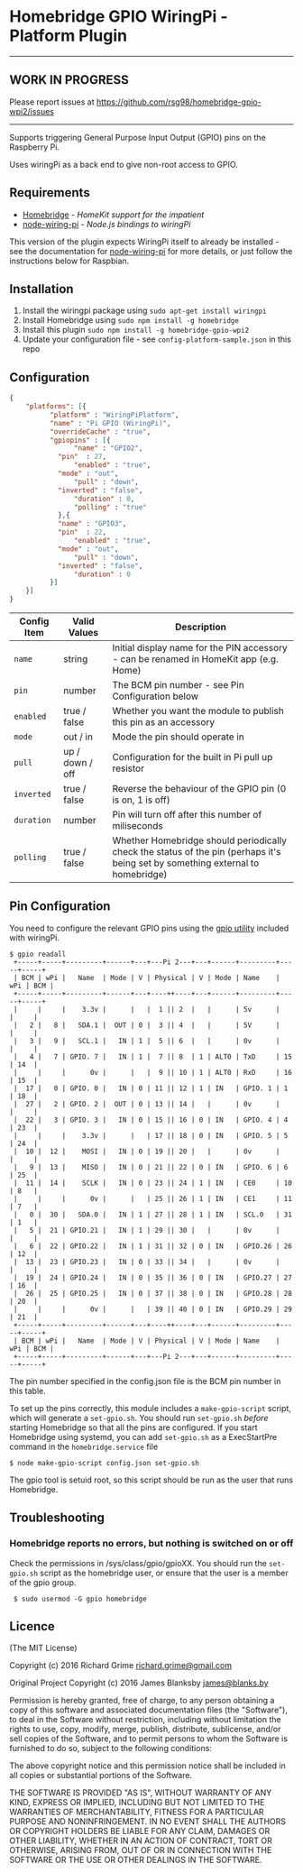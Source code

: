 # Homebridge GPIO WiringPi - Platform Plugin

***

## WORK IN PROGRESS

Please report issues at https://github.com/rsg98/homebridge-gpio-wpi2/issues

***

Supports triggering General Purpose Input Output (GPIO) pins on the Raspberry Pi.

Uses wiringPi as a back end to give non-root access to GPIO.

## Requirements

-	[Homebridge](https://github.com/nfarina/homebridge) - _HomeKit support for the impatient_
-	[node-wiring-pi](https://github.com/rsg98/node-wiring-pi) - _Node.js bindings to wiringPi_

This version of the plugin expects WiringPi itself to already be installed - see the documentation for [node-wiring-pi](https://github.com/rsg98/node-wiring-pi)
for more details, or just follow the instructions below for Raspbian.

## Installation

1.	Install the wiringpi package using `sudo apt-get install wiringpi`
2.    Install Homebridge using `sudo npm install -g homebridge`
2.	Install this plugin `sudo npm install -g homebridge-gpio-wpi2`
3.	Update your configuration file - see `config-platform-sample.json` in this repo

## Configuration

```json
{ 
    "platforms": [{
          "platform" : "WiringPiPlatform",
          "name" : "Pi GPIO (WiringPi)",
          "overrideCache" : "true",
          "gpiopins" : [{
                "name" : "GPIO2",
		    "pin"  : 27,
                "enabled" : "true",
		    "mode" : "out",
                "pull" : "down",
		    "inverted" : "false",
                "duration" : 0,
                "polling" : "true"
	        },{
		    "name" : "GPIO3",
		    "pin"  : 22,
                "enabled" : "true",
		    "mode" : "out",
                "pull" : "down",
		    "inverted" : "false",
                "duration" : 0
          }]
    }]
}

```

| Config Item | Valid Values | Description |
| --- | --- | --- |
| `name` | string | Initial display name for the PIN accessory - can be renamed in HomeKit app (e.g. Home) |
| `pin` | number | The BCM pin number - see Pin Configuration below |
| `enabled` | true / false | Whether you want the module to publish this pin as an accessory |
| `mode` | out / in | Mode the pin should operate in |
| `pull` | up / down / off | Configuration for the built in Pi pull up resistor |
| `inverted` | true / false | Reverse the behaviour of the GPIO pin (0 is on, 1 is off) |
| `duration` | number | Pin will turn off after this number of miliseconds |
| `polling` | true / false | Whether Homebridge should periodically check the status of the pin (perhaps it's being set by something external to homebridge) |


## Pin Configuration

You need to configure the relevant GPIO pins using the [gpio utility](https://projects.drogon.net/raspberry-pi/wiringpi/the-gpio-utility/
) included with wiringPi.

```Shell
$ gpio readall
 +-----+-----+---------+------+---+---Pi 2---+---+------+---------+-----+-----+
 | BCM | wPi |   Name  | Mode | V | Physical | V | Mode | Name    | wPi | BCM |
 +-----+-----+---------+------+---+----++----+---+------+---------+-----+-----+
 |     |     |    3.3v |      |   |  1 || 2  |   |      | 5v      |     |     |
 |   2 |   8 |   SDA.1 |  OUT | 0 |  3 || 4  |   |      | 5V      |     |     |
 |   3 |   9 |   SCL.1 |   IN | 1 |  5 || 6  |   |      | 0v      |     |     |
 |   4 |   7 | GPIO. 7 |   IN | 1 |  7 || 8  | 1 | ALT0 | TxD     | 15  | 14  |
 |     |     |      0v |      |   |  9 || 10 | 1 | ALT0 | RxD     | 16  | 15  |
 |  17 |   0 | GPIO. 0 |   IN | 0 | 11 || 12 | 1 | IN   | GPIO. 1 | 1   | 18  |
 |  27 |   2 | GPIO. 2 |  OUT | 0 | 13 || 14 |   |      | 0v      |     |     |
 |  22 |   3 | GPIO. 3 |   IN | 0 | 15 || 16 | 0 | IN   | GPIO. 4 | 4   | 23  |
 |     |     |    3.3v |      |   | 17 || 18 | 0 | IN   | GPIO. 5 | 5   | 24  |
 |  10 |  12 |    MOSI |   IN | 0 | 19 || 20 |   |      | 0v      |     |     |
 |   9 |  13 |    MISO |   IN | 0 | 21 || 22 | 0 | IN   | GPIO. 6 | 6   | 25  |
 |  11 |  14 |    SCLK |   IN | 0 | 23 || 24 | 1 | IN   | CE0     | 10  | 8   |
 |     |     |      0v |      |   | 25 || 26 | 1 | IN   | CE1     | 11  | 7   |
 |   0 |  30 |   SDA.0 |   IN | 1 | 27 || 28 | 1 | IN   | SCL.0   | 31  | 1   |
 |   5 |  21 | GPIO.21 |   IN | 1 | 29 || 30 |   |      | 0v      |     |     |
 |   6 |  22 | GPIO.22 |   IN | 1 | 31 || 32 | 0 | IN   | GPIO.26 | 26  | 12  |
 |  13 |  23 | GPIO.23 |   IN | 0 | 33 || 34 |   |      | 0v      |     |     |
 |  19 |  24 | GPIO.24 |   IN | 0 | 35 || 36 | 0 | IN   | GPIO.27 | 27  | 16  |
 |  26 |  25 | GPIO.25 |   IN | 0 | 37 || 38 | 0 | IN   | GPIO.28 | 28  | 20  |
 |     |     |      0v |      |   | 39 || 40 | 0 | IN   | GPIO.29 | 29  | 21  |
 +-----+-----+---------+------+---+----++----+---+------+---------+-----+-----+
 | BCM | wPi |   Name  | Mode | V | Physical | V | Mode | Name    | wPi | BCM |
 +-----+-----+---------+------+---+---Pi 2---+---+------+---------+-----+-----+
```

 The pin number specified in the config.json file is the BCM pin number in this table.

 To set up the pins correctly, this module includes a `make-gpio-script` script, which
 will generate a `set-gpio.sh`.  You should run `set-gpio.sh` *before* starting Homebridge
 so that all the pins are configured.  If you start Homebridge using systemd, you can add
 `set-gpio.sh` as a ExecStartPre command in the `homebridge.service` file
 
```Shell
$ node make-gpio-script config.json set-gpio.sh
```

 The gpio tool is setuid root, so this script should be run as the user that runs Homebridge.
 
## Troubleshooting

### Homebridge reports no errors, but nothing is switched on or off

 Check the permissions in /sys/class/gpio/gpioXX.  You should run the `set-gpio.sh`
 script as the homebridge user, or ensure that the user is a member of the gpio
 group.

 ```Shell
  $ sudo usermod -G gpio homebridge
 ```

## Licence

(The MIT License)

Copyright (c) 2016 Richard Grime richard.grime@gmail.com

Original Project Copyright (c) 2016 James Blanksby james@blanks.by

Permission is hereby granted, free of charge, to any person obtaining a copy of this software and associated documentation files (the "Software"), to deal in the Software without restriction, including without limitation the rights to use, copy, modify, merge, publish, distribute, sublicense, and/or sell copies of the Software, and to permit persons to whom the Software is furnished to do so, subject to the following conditions:

The above copyright notice and this permission notice shall be included in all copies or substantial portions of the Software.

THE SOFTWARE IS PROVIDED "AS IS", WITHOUT WARRANTY OF ANY KIND, EXPRESS OR IMPLIED, INCLUDING BUT NOT LIMITED TO THE WARRANTIES OF MERCHANTABILITY, FITNESS FOR A PARTICULAR PURPOSE AND NONINFRINGEMENT. IN NO EVENT SHALL THE AUTHORS OR COPYRIGHT HOLDERS BE LIABLE FOR ANY CLAIM, DAMAGES OR OTHER LIABILITY, WHETHER IN AN ACTION OF CONTRACT, TORT OR OTHERWISE, ARISING FROM, OUT OF OR IN CONNECTION WITH THE SOFTWARE OR THE USE OR OTHER DEALINGS IN THE SOFTWARE.
